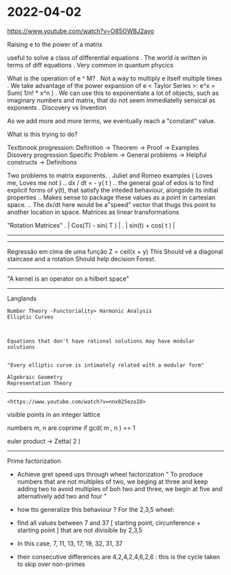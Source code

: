 # 2022-04-02

<https://www.youtube.com/watch?v=O85OWBJ2ayo>

Raising e to the power of a matrix

useful to solve a class of differential equations
    . The world  is written in terms of diff equations
    . Very common in quantum phycics

What is the operation of e ^ M?
    . Not a way to multiply e itself multiple times
    . We take advantage of the power expansion of e < Taylor Series >:
        e^x = Sum( 1/n! * x^n )
    . We can use this to exponentiate a lot of objects, such as imaginary numbers and matrix, that do not seem immediatelly sensical as exponents
    . Discovery vs Invention

As we add more and more terms, we eventually reach a "constant" value.

What is this trying to do?

Textbnook progression:
    Definition -> Theorem -> Proof  -> Examples
Disovery progression
    Specific Problem -> General problems -> Helpful constructs -> Definitions

Two problems to matrix exponents.
    . Juliet and Romeo examples ( Loves me, Loves me not )
        .. dx / dt = - y( t )
        .. the general goal of edos is to find explicit forms of y(t), that satisfy the inteded behaviour, alongside its initial properties
        .. Makes sense to package these values as a point in cartesian space.
        .. The dx/dt here would be a"speed" vector that thugs this point to another location in space.
Matrices as linear transformations

"Rotation Matrices"
    . | Cos(T) - sin( T ) |
    . | sin(t) + cos( t ) |

___

___

Regressão em cima de uma função Z = ceil(x + y)
This Should vê a diagonal staircase and a rotation Should help decision Forest.

___

 "A kernel is an operator on a hilbert space"

___

Langlands

    Number Theory -Functoriality> Harmonic Analysis
    Elliptic Curves



    Equations that don't have rational solutions may have modular solutions


    "Every elliptic curve is intimately related with a modular form"

    Algebraic Geometry
    Representation Theory

___

    <https://www.youtube.com/watch?v=nnx825ezoI8>

visible points in an integer lattice

numbers m, n are coprime if gcd( m , n ) == 1

euler product -> Zetta( 2 )

___

Prime factorization

* Achieve gret speed ups through wheel factorization
  " To produce numbers that are not multiples of two, we beging at three and keep adding two
  to avoid multiples of boh two and three, we begin at five and alternatively add two and four
  "

* how tto generalize this behaviour ? For the 2,3,5 wheel:
* find all values between 7 and 37 [ starting point, circunference + starting point ] that are not divisible by 2,3,5
* In this case, 7, 11, 13, 17, 19, 32, 31, 37
* their consecutive differences are 4,2,4,2,4,6,2,6 : this is the cycle taken to skip over non-primes
